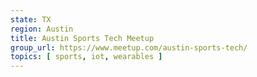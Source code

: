```yaml
---
state: TX
region: Austin
title: Austin Sports Tech Meetup
group_url: https://www.meetup.com/austin-sports-tech/
topics: [ sports, iot, wearables ]
---
```

